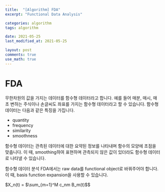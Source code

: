 ```yaml
---
title:  "[Algorithm] FDA"
excerpt: "Functional Data Analysis"

categories: algorithm
tags: algorithm

date: 2021-05-25
last_modified_at: 2021-05-25

layout: post
comments: true
use_math: true
---
```


# FDA

무한차원의 값을 가지는 데이터를 함수형 데이터라고 합니다. 예를 들어 매분, 매시, 매초 변하는 주식이나 손글씨도 좌표를 가지는 함수형 데이터라고 할 수 있습니다. 함수형 데이터는 다음과 같은 특징을 가집니다.

* quantity
* frequency
* similarity
* smoothness

함수형 데이터는 관측된 데이터에 대한 요약된 정보를 나타내며 함수의 모양에 초점을 맞춥니다. 이 때, smoothing하여 표현하며 관측되지 않은 값이 있더라도 함수형 데이터로 나타낼 수 있습니다.

함수형 데이터 분석 FDA에서는 raw data를 functional object로 바꿔주어야 합니다. 이 때, basis function expansion을 사용할 수 있습니다. 

$X_n(t) = $\sum_{m=1}^M c_nm B_m(t)$$
